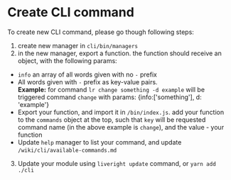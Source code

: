 # Create CLI command

To create new CLI command, please go though following steps:

1. create new manager in `cli/bin/managers`
2. in the new manager, export a function. the function should receive an object, with the following params:
 * `info` an array of all words given with no `-` prefix
 * All words given with `-` prefix as key-value pairs.  
 **Example:** for command `lr change something -d example` will be triggered command `change` with params: {info:['something'], d: 'example'}
 * Export your function, and import it in `/bin/index.js`. add your function to the `commands` object at the top, such that `key` will be requested command name (in the above example is `change`), and the value - your function
 * Update `help` manager to list your command, and update `/wiki/cli/available-commands.md`
3. Update your module using `liveright update` command, or `yarn add ./cli`
